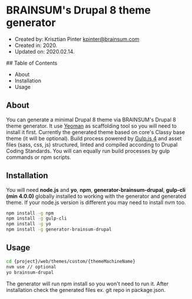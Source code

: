 # BRAINSUM's Drupal 8 theme generator

* Created by: Krisztian Pinter <kpinter@brainsum.com>
* Created in: 2020.
* Updated on: 2020.02.14.

## Table of Contents

* About
* Installation
* Usage

## About

You can generate a minimal Drupal 8 theme via BRAINSUM's Drupal 8 theme generator.
It use [Yeoman](https://yeoman.io/) as scaffolding tool so you will need to install
it first. Currently the generated theme based on core's Classy base theme (it will be
optional). Build process powered by
[Gulp.js 4](https://gulpjs.com/docs/en/getting-started/quick-start) and asset
files (sass, css, js) structured, linted and compiled according to Drupal Coding
Standards. You will can equally run build processes by gulp commands or npm scripts.

## Installation

You will need **node.js** and **yo**, **npm**, **generator-brainsum-drupal**,
**gulp-cli (min 4.0.0)** globally installed to working with the generator and generated
theme. If your node.js version is different you may need to install nvm too.

```bash
npm install -g npm
npm install -g gulp-cli
npm install -g yo
npm install -g generator-brainsum-drupal
```

## Usage

```bash
cd {project}/web/themes/custom/{themeMachineName}
nvm use // optional
yo brainsum-drupal
```

The generator will run npm install so you won't need to run it. After installation check
the generated files ex. git repo in package.json.
